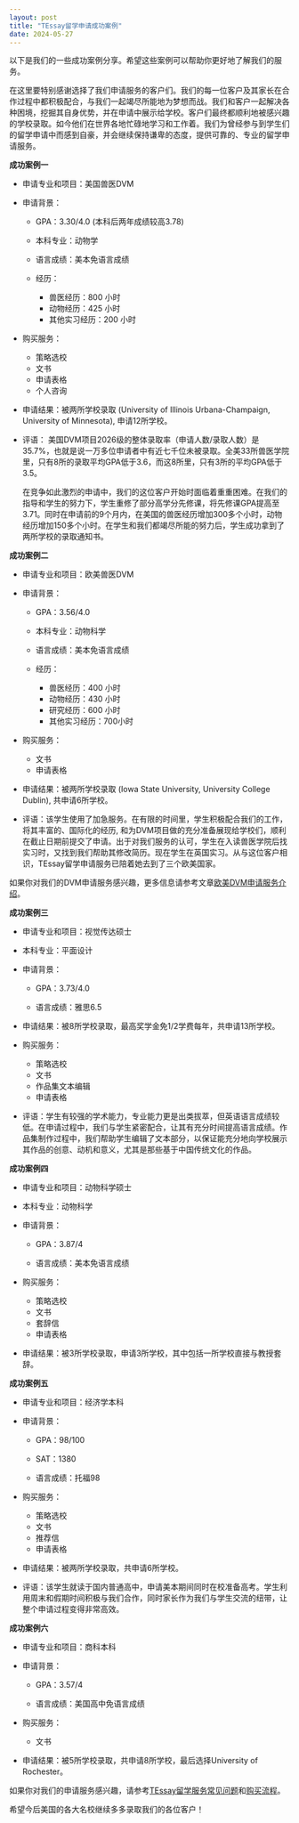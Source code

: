 ```yaml
---
layout: post
title: "TEssay留学申请成功案例"
date: 2024-05-27
---
```


以下是我们的一些成功案例分享。希望这些案例可以帮助你更好地了解我们的服务。

在这里要特别感谢选择了我们申请服务的客户们。我们的每一位客户及其家长在合作过程中都积极配合，与我们一起竭尽所能地为梦想而战。我们和客户一起解决各种困境，挖掘其自身优势，并在申请中展示给学校。客户们最终都顺利地被感兴趣的学校录取。如今他们在世界各地忙碌地学习和工作着。我们为曾经参与到学生们的留学申请中而感到自豪，并会继续保持谦卑的态度，提供可靠的、专业的留学申请服务。

**成功案例一**

+ 申请专业和项目：美国兽医DVM
+ 申请背景：

  + GPA：3.30/4.0 (本科后两年成绩较高3.78)
  
  + 本科专业：动物学
   
  + 语言成绩：美本免语言成绩
    
  + 经历：
      
      + 兽医经历：800 小时
      + 动物经历：425 小时
      + 其他实习经历：200 小时
   
+ 购买服务：
  + 策略选校
  + 文书
  + 申请表格
  + 个人咨询
        
+ 申请结果：被两所学校录取 (University of Illinois Urbana-Champaign, University of Minnesota), 申请12所学校。
  
+ 评语：
  美国DVM项目2026级的整体录取率（申请人数/录取人数）是35.7%，也就是说一万多位申请者中有近七千位未被录取。全美33所兽医学院里，只有8所的录取平均GPA低于3.6，而这8所里，只有3所的平均GPA低于3.5。

  在竞争如此激烈的申请中，我们的这位客户开始时面临着重重困难。在我们的指导和学生的努力下，学生重修了部分高学分先修课，将先修课GPA提高至3.71。同时在申请前的9个月内，在美国的兽医经历增加300多个小时，动物经历增加150多个小时。在学生和我们都竭尽所能的努力后，学生成功拿到了两所学校的录取通知书。

**成功案例二**

+ 申请专业和项目：欧美兽医DVM
  
+ 申请背景：

  + GPA：3.56/4.0
    
  + 本科专业：动物科学

  + 语言成绩：美本免语言成绩
    
  + 经历：
      + 兽医经历：400 小时      
      + 动物经历：430 小时 
      + 研究经历：600 小时 
      + 其他实习经历：700小时

+ 购买服务：
  + 文书
  + 申请表格
    
+ 申请结果：被两所学校录取 (Iowa State University, University College Dublin), 共申请6所学校。
  
+ 评语：该学生使用了加急服务。在有限的时间里，学生积极配合我们的工作，将其丰富的、国际化的经历, 和为DVM项目做的充分准备展现给学校们，顺利在截止日期前提交了申请。出于对我们服务的认可，学生在入读兽医学院后找实习时，又找到我们帮助其修改简历。现在学生在英国实习。从与这位客户相识，TEssay留学申请服务已陪着她去到了三个欧美国家。

如果你对我们的DVM申请服务感兴趣，更多信息请参考文章[欧美DVM申请服务介绍](https://tessay.org/blog/2024/04/10/intro-to-dvm-application-service)。

**成功案例三**

+ 申请专业和项目：视觉传达硕士
  
+ 本科专业：平面设计
  
+ 申请背景：
  + GPA：3.73/4.0
    
  + 语言成绩：雅思6.5
    
+ 申请结果：被8所学校录取，最高奖学金免1/2学费每年，共申请13所学校。

+ 购买服务：
  + 策略选校
  + 文书
  + 作品集文本编辑
  + 申请表格
  
+ 评语：学生有较强的学术能力，专业能力更是出类拔萃，但英语语言成绩较低。在申请过程中，我们与学生紧密配合，让其有充分时间提高语言成绩。作品集制作过程中，我们帮助学生编辑了文本部分，以保证能充分地向学校展示其作品的创意、动机和意义，尤其是那些基于中国传统文化的作品。
  
  
**成功案例四**

+ 申请专业和项目：动物科学硕士
  
+ 本科专业：动物科学
  
+ 申请背景：
  + GPA：3.87/4
    
  + 语言成绩：美本免语言成绩

+ 购买服务：
  + 策略选校
  + 文书
  + 套辞信
  + 申请表格
    
+ 申请结果：被3所学校录取，申请3所学校，其中包括一所学校直接与教授套辞。


**成功案例五**

+ 申请专业和项目：经济学本科
  
+ 申请背景：
  + GPA：98/100
    
  + SAT：1380
    
  + 语言成绩：托福98

+ 购买服务：
  + 策略选校
  + 文书
  + 推荐信
  + 申请表格
    
+ 申请结果：被两所学校录取，共申请6所学校。
  
+ 评语：该学生就读于国内普通高中，申请美本期间同时在校准备高考。学生利用周末和假期时间积极与我们合作，同时家长作为我们与学生交流的纽带，让整个申请过程变得非常高效。

**成功案例六**

+ 申请专业和项目：商科本科
  
+ 申请背景：
  + GPA：3.57/4
    
  + 语言成绩：美国高中免语言成绩

+ 购买服务：
  + 文书


+ 申请结果：被5所学校录取，共申请8所学校，最后选择University of Rochester。
  

如果你对我们的申请服务感兴趣，请参考[TEssay留学服务常见问题](https://tessay.org/blog/2024/04/02/faq)和[购买流程](https://tessay.org/blog/2024/04/10/contact-form)。

希望今后美国的各大名校继续多多录取我们的各位客户！
